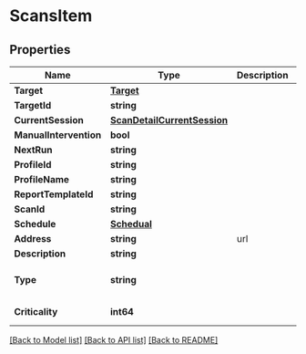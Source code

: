 # ScansItem

## Properties

Name | Type | Description | Notes
------------ | ------------- | ------------- | -------------
**Target** | [**Target**](Target.md) |  | [optional] 
**TargetId** | **string** |  | [optional] 
**CurrentSession** | [**ScanDetailCurrentSession**](ScanDetail_current_session.md) |  | [optional] 
**ManualIntervention** | **bool** |  | [optional] 
**NextRun** | **string** |  | [optional] 
**ProfileId** | **string** |  | [optional] 
**ProfileName** | **string** |  | [optional] 
**ReportTemplateId** | **string** |  | [optional] 
**ScanId** | **string** |  | [optional] 
**Schedule** | [**Schedual**](Schedual.md) |  | [optional] 
**Address** | **string** | url | 
**Description** | **string** |  | [optional] 
**Type** | **string** |  | [default to default]
**Criticality** | **int64** |  | [default to 10]

[[Back to Model list]](../README.md#documentation-for-models) [[Back to API list]](../README.md#documentation-for-api-endpoints) [[Back to README]](../README.md)


